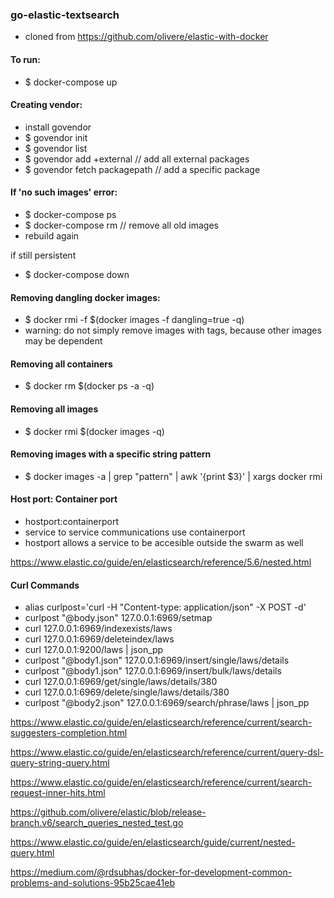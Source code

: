 ### go-elastic-textsearch
- cloned from https://github.com/olivere/elastic-with-docker

#### To run:
- $ docker-compose up


#### Creating vendor:
- install govendor
- $ govendor init
- $ govendor list
- $ govendor add +external // add all external packages
- $ govendor fetch packagepath // add a specific package


#### If 'no such images' error:
- $ docker-compose ps
- $ docker-compose rm // remove all old images
- rebuild again

if still persistent
- $ docker-compose down


#### Removing dangling docker images:
- $ docker rmi -f $(docker images -f dangling=true -q)
- warning: do not simply remove images with <noname> tags, because other images may be dependent

#### Removing all containers
- $ docker rm $(docker ps -a -q)

#### Removing all images
- $ docker rmi $(docker images -q)

#### Removing images with a specific string pattern
- $ docker images -a | grep "pattern" | awk '{print $3}' | xargs docker rmi

#### Host port: Container port
- hostport:containerport
- service to service communications use containerport
- hostport allows a service to be accesible outside the swarm as well


https://www.elastic.co/guide/en/elasticsearch/reference/5.6/nested.html

#### Curl Commands
- alias curlpost='curl -H "Content-type: application/json" -X POST -d'
- curlpost "@body.json" 127.0.0.1:6969/setmap
- curl 127.0.0.1:6969/indexexists/laws
- curl 127.0.0.1:6969/deleteindex/laws
- curl 127.0.0.1:9200/laws | json_pp
- curlpost "@body1.json" 127.0.0.1:6969/insert/single/laws/details
- curlpost "@body1.json" 127.0.0.1:6969/insert/bulk/laws/details
- curl 127.0.0.1:6969/get/single/laws/details/380
- curl 127.0.0.1:6969/delete/single/laws/details/380
- curlpost "@body2.json" 127.0.0.1:6969/search/phrase/laws | json_pp


https://www.elastic.co/guide/en/elasticsearch/reference/current/search-suggesters-completion.html

https://www.elastic.co/guide/en/elasticsearch/reference/current/query-dsl-query-string-query.html

https://www.elastic.co/guide/en/elasticsearch/reference/current/search-request-inner-hits.html

https://github.com/olivere/elastic/blob/release-branch.v6/search_queries_nested_test.go

https://www.elastic.co/guide/en/elasticsearch/guide/current/nested-query.html

https://medium.com/@rdsubhas/docker-for-development-common-problems-and-solutions-95b25cae41eb